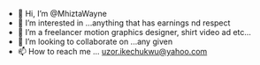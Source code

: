 - 👋 Hi, I’m @MhiztaWayne
- 👀 I’m interested in ...anything that has earnings nd respect 
- 🌱 I’m a freelancer motion graphics designer, shirt video ad etc...
- 💞️ I’m looking to collaborate on ...any given 
- 📫 How to reach me ... uzor.ikechukwu@yahoo.com 

<!---
MhiztaWayne/MhiztaWayne is a ✨ special ✨ repository because its `README.md` (this file) appears on your GitHub profile.
You can click the Preview link to take a look at your changes.
--->

